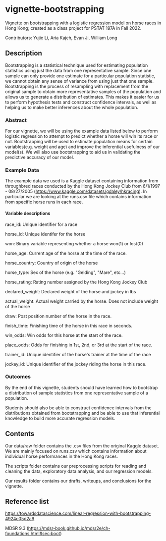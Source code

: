# vignette-bootstrapping

Vignette on bootstrapping with a logistic regression model on horse races in Hong Kong; created as a class project for PSTAT 197A in Fall 2022.

Contributors: Yujie Li, Aria Kajeh, Evan Ji, William Long

## Description

Bootstrapping is a statistical technique used for estimating population statistics using just the data from one representative sample. Since one sample can only provide one estimate for a particular population statistic, we cannot obtain any sense of variance from using just that one sample. Bootstrapping is the process of resampling with replacement from the original sample to obtain more representative samples of the population and allows us to generate a distribution of estimates. This makes it easier for us to perform hypothesis tests and construct confidence intervals, as well as helping us to make better inferences about the whole population.

### Abstract


For our vignette, we will be using the example data listed below to perform logistic regression to attempt to predict whether a horse will win its race or not. Bootstrapping will be used to estimate population means for certain variables(e.g. weight and age) and improve the inferential usefulness of our model(s). We will also use bootstrapping to aid us in validating the predictive accuracy of our model. 

### Example Data

The example data we used is a Kaggle dataset containing information from throughbred races conducted by the Hong Kong Jockey Club from 6/1/1997 - 08/27/2005 (https://www.kaggle.com/datasets/gdaley/hkracing). In particular we are looking at the runs.csv file which contains information from specific horse runs in each race.

#### Variable descriptions
race_id: Unique identifier for a race

horse_id: Unique identifer for the horse

won: Binary variable representing whether a horse won(1) or lost(0)

horse_age: Current age of the horse at the time of the race.

horse_country: Country of origin of the horse

horse_type: Sex of the horse (e.g. "Gelding", "Mare", etc...)

horse_rating: Rating number assigned by the Hong Kong Jockey Club

declared_weight: Declared weight of the horse and jockey in lbs

actual_weight: Actual weight carried by the horse. Does not include weight of the horse

draw: Post position number of the horse in the race.

finish_time: Finishing time of the horse in this race in seconds.

win_odds: Win odds for this horse at the start of the race.

place_odds: Odds for finishing in 1st, 2nd, or 3rd at the start of the race.

trainer_id: Unique identifier of the horse's trainer at the time of the race

jockey_id: Unique identifier of the jockey riding the horse in this race.

### Outcomes

By the end of this vignette, students should have learned how to bootstrap a distribution of sample statistics from one representative sample of a population. 

Students should also be able to construct confidence intervals from the distributions obtained from bootstrapping and be able to use that inferential knowledge to build more accurate regression models. 


## Contents

Our data/raw folder contains the .csv files from the original Kaggle dataset. We are mainly focused on runs.csv which contains information about individual horse performances in the Hong Kong races. 


The scripts folder contains our preprocessing scripts for reading and cleaning the data, exploratory data analysis, and our regression models. 

Our results folder contains our drafts, writeups, and conclusions for the vignette.





## Reference list

https://towardsdatascience.com/linear-regression-with-bootstrapping-4924c05d2a9

MDSR 9.3 (https://mdsr-book.github.io/mdsr2e/ch-foundations.html#sec:boot)



